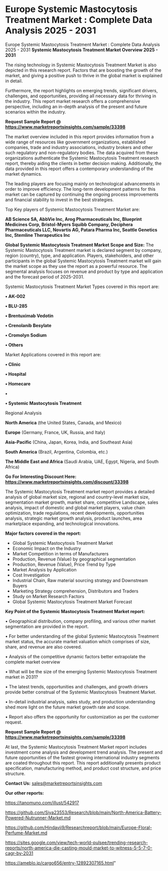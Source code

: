 # Europe Systemic Mastocytosis Treatment Market : Complete Data Analysis 2025 - 2031
 Europe Systemic Mastocytosis Treatment Market : Complete Data Analysis 2025 - 2031
<Strong> Systemic Mastocytosis Treatment Market Overview 2025 - 2031</strong>

The rising technology in Systemic Mastocytosis Treatment Market is also depicted in this research report. Factors that are boosting the growth of the market, and giving a positive push to thrive in the global market is explained in detail.

Furthermore, the report highlights on emerging trends, significant drivers, challenges, and opportunities, providing all necessary data for thriving in the industry. This report market research offers a comprehensive perspective, including an in-depth analysis of the present and future scenarios within the industry.

<strong>Request Sample Report @ <a href=https://www.marketreportsinsights.com/sample/33398>https://www.marketreportsinsights.com/sample/33398</a></strong>

The market overview included in this report provides information from a wide range of resources like government organizations, established companies, trade and industry associations, industry brokers and other such regulatory and non-regulatory bodies. The data acquired from these organizations authenticate the Systemic Mastocytosis Treatment research report, thereby aiding the clients in better decision making. Additionally, the data provided in this report offers a contemporary understanding of the market dynamics.

The leading players are focusing mainly on technological advancements in order to improve efficiency. The long-term development patterns for this market can be captured by continuing the ongoing process improvements and financial stability to invest in the best strategies.

Top Key players of Systemic Mastocytosis Treatment Market are:

<strong>AB Science SA, AbbVie Inc, Arog Pharmaceuticals Inc, Blueprint Medicines Corp, Bristol-Myers Squibb Company, Deciphera Pharmaceuticals LLC, Novartis AG, Patara Pharma Inc, Seattle Genetics Inc, Stemline Therapeutics Inc</strong>

<strong><b>Global Systemic Mastocytosis Treatment Market Scope and Size:</b></strong>
The Systemic Mastocytosis Treatment market is declared segment by company, region (country), type, and application. Players, stakeholders, and other participants in the global Systemic Mastocytosis Treatment market will gain the market scope as they use the report as a powerful resource. The segmental analysis focuses on revenue and product by type and application and the forecast period of 2025-2031.

Systemic Mastocytosis Treatment Market Types covered in this report are:

<strong>•  AK-002

•  BLU-285

•  Brentuximab Vedotin

•  Crenolanib Besylate

•  Cromolyn Sodium

•  Others</strong>

Market Applications covered in this report are:

<strong>•  Clinic

•  Hospital

•  Homecare

•  

•  Systemic Mastocytosis Treatment</strong> 

Regional Analysis

<strong>North America</strong> (the United States, Canada, and Mexico)

<strong>Europe</strong> (Germany, France, UK, Russia, and Italy)

<strong>Asia-Pacific</strong> (China, Japan, Korea, India, and Southeast Asia)

<strong>South America</strong> (Brazil, Argentina, Colombia, etc.)

<strong>The Middle East and Africa</strong> (Saudi Arabia, UAE, Egypt, Nigeria, and South Africa)

<strong>Go For Interesting Discount Here: <a href=https://www.marketreportsinsights.com/discount/33398>https://www.marketreportsinsights.com/discount/33398</a></strong>

The Systemic Mastocytosis Treatment market report provides a detailed analysis of global market size, regional and country-level market size, segmentation market growth, market share, competitive Landscape, sales analysis, impact of domestic and global market players, value chain optimization, trade regulations, recent developments, opportunities analysis, strategic market growth analysis, product launches, area marketplace expanding, and technological innovations.

<strong><b>Major factors covered in the report:</b></strong>
<ul>
  <li>Global Systemic Mastocytosis Treatment Market </li>
  <li>Economic Impact on the Industry</li>
  <li>Market Competition in terms of Manufacturers</li>
  <li>Production, Revenue (Value) by geographical segmentation</li>
  <li>Production, Revenue (Value), Price Trend by Type</li>
  <li>Market Analysis by Application</li>
  <li>Cost Investigation</li>
  <li>Industrial Chain, Raw material sourcing strategy and Downstream Buyers</li>
  <li>Marketing Strategy comprehension, Distributors and Traders</li>
  <li>Study on Market Research Factors</li>
  <li>Global Systemic Mastocytosis Treatment Market Forecast</li>
</ul>

<strong><b>Key Point of the Systemic Mastocytosis Treatment Market report:</b></strong>

• Geographical distribution, company profiling, and various other market segmentation are provided in the report.

• For better understanding of the global Systemic Mastocytosis Treatment market status, the accurate market valuation which comprises of size, share, and revenue are also covered.

• Analysis of the competitive dynamic factors better extrapolate the complete market overview

• What will be the size of the emerging Systemic Mastocytosis Treatment market in 2031?

• The latest trends, opportunities and challenges, and growth drivers provide better construal of the Systemic Mastocytosis Treatment Market.

• In-detail industrial analysis, sales study, and production understanding shed more light on the future market growth rate and scope.

• Report also offers the opportunity for customization as per the customer request.

<strong>Request Sample Report @ <a href=https://www.marketreportsinsights.com/sample/33398>https://www.marketreportsinsights.com/sample/33398</a></strong>

At last, the Systemic Mastocytosis Treatment Market report includes investment come analysis and development trend analysis. The present and future opportunities of the fastest growing international industry segments are coated throughout this report. This report additionally presents product specification, manufacturing method, and product cost structure, and price structure.

<strong>Contact Us:</strong>
sales@marketreportsinsights.com

<strong>Our other reports:</strong>

<a href=https://tanomuno.com/illust/542917>https://tanomuno.com/illust/542917</a>

<a href=https://github.com/Siya23553/Research/blob/main/North-America-Battery-Powered-Nutrunner-Market.md>https://github.com/Siya23553/Research/blob/main/North-America-Battery-Powered-Nutrunner-Market.md</a>

<a href=https://github.com/Hindavii9/Researchreport/blob/main/Europe-Floral-Perfume-Market.md>https://github.com/Hindavii9/Researchreport/blob/main/Europe-Floral-Perfume-Market.md</a>

<a href=https://sites.google.com/view/tech-world-pulsee/trending-research-reports/north-america-die-casting-mould-market-to-witness-5-5-7-0-cagr-by-2031>https://sites.google.com/view/tech-world-pulsee/trending-research-reports/north-america-die-casting-mould-market-to-witness-5-5-7-0-cagr-by-2031</a>

<a href=https://ameblo.jp/cargo656/entry-12892307165.html>https://ameblo.jp/cargo656/entry-12892307165.html</a>"
